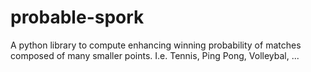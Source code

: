 # probable-spork
A python library to compute enhancing winning probability of matches composed of many smaller points. I.e. Tennis, Ping Pong, Volleybal, ...
